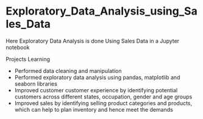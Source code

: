 # Exploratory_Data_Analysis_using_Sales_Data

Here Exploratory Data Analysis is done Using Sales Data in a Jupyter notebook

<p>Projects Learning</p>
<ul>
  <li>Performed data cleaning and manipulation</li>
  <li>Performed exploratory data analysis using pandas, matplotlib and seaborn libraries</li>
  <li>Improved customer customer experience by identifying potential customers across different states, occupation, gender and age groups</li>
  <li>Improved sales by identifying selling product categories and products, which can help to plan inventory and hence meet the demands</li> 
</ul>

